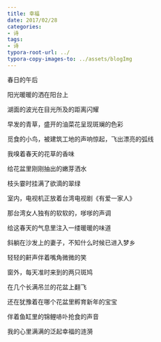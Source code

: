 ```yaml
---
title: 幸福
date: 2017/02/28
categories: 
- 诗 
tags: 
- 诗
typora-root-url: ../
typora-copy-images-to: ../assets/blogImg
---
```


春日的午后

阳光暖暖的洒在阳台上

湖面的波光在目光所及的距离闪耀

早发的青草，盛开的油菜花呈现斑斓的色彩

觅食的小鸟，被建筑工地的声响惊起，飞出漂亮的弧线

我嗅着春天的花草的香味

给花盆里刚刚抽出的嫩芽洒水

枝头霎时挂满了欲滴的翠绿

室内，电视机正放着台湾电视剧《有爱一家人》

那台湾女人独有的软软的，嗲嗲的声调

给这春天的气息里注入一缕暖暖的味道

斜躺在沙发上的妻子，不知什么时候已进入梦乡

轻轻的鼾声伴着嘴角微微的笑

窗外，每天准时来到的两只斑鸠

在几个长满吊兰的花盆上翻飞

还在犹豫着在哪个花盆里孵育新年的宝宝

伴着鱼缸里的锦鲤哧卟抢食的声音

我的心里满满的泛起幸福的涟漪